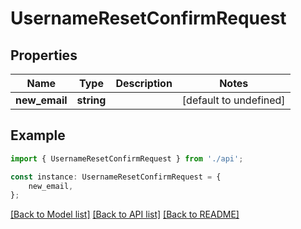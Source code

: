 # UsernameResetConfirmRequest


## Properties

Name | Type | Description | Notes
------------ | ------------- | ------------- | -------------
**new_email** | **string** |  | [default to undefined]

## Example

```typescript
import { UsernameResetConfirmRequest } from './api';

const instance: UsernameResetConfirmRequest = {
    new_email,
};
```

[[Back to Model list]](../README.md#documentation-for-models) [[Back to API list]](../README.md#documentation-for-api-endpoints) [[Back to README]](../README.md)

